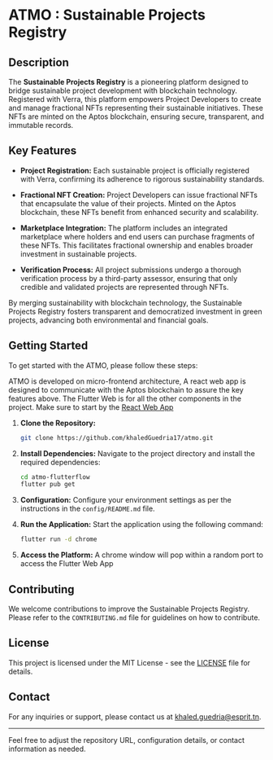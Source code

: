 # ATMO : Sustainable Projects Registry

## Description

The **Sustainable Projects Registry** is a pioneering platform designed to bridge sustainable project development with blockchain technology. Registered with Verra, this platform empowers Project Developers to create and manage fractional NFTs representing their sustainable initiatives. These NFTs are minted on the Aptos blockchain, ensuring secure, transparent, and immutable records.

## Key Features

- **Project Registration:** Each sustainable project is officially registered with Verra, confirming its adherence to rigorous sustainability standards.

- **Fractional NFT Creation:** Project Developers can issue fractional NFTs that encapsulate the value of their projects. Minted on the Aptos blockchain, these NFTs benefit from enhanced security and scalability.

- **Marketplace Integration:** The platform includes an integrated marketplace where holders and end users can purchase fragments of these NFTs. This facilitates fractional ownership and enables broader investment in sustainable projects.

- **Verification Process:** All project submissions undergo a thorough verification process by a third-party assessor, ensuring that only credible and validated projects are represented through NFTs.

By merging sustainability with blockchain technology, the Sustainable Projects Registry fosters transparent and democratized investment in green projects, advancing both environmental and financial goals.

## Getting Started

To get started with the ATMO, please follow these steps:

ATMO is developed on micro-frontend architecture, A react web app is designed to communicate with the Aptos blockchain to assure the key features above. The Flutter Web is for all the other components in the project. Make sure to start by the [React Web App](https://gitlab.com/mourad.aouini/fractured-nft-smart-contract-atmos/-/tree/reactapp?ref_type=heads)


1. **Clone the Repository:**
   ```bash
   git clone https://github.com/khaledGuedria17/atmo.git
   ```

2. **Install Dependencies:**
   Navigate to the project directory and install the required dependencies:
   ```bash
   cd atmo-flutterflow
   flutter pub get
   ```

3. **Configuration:**
   Configure your environment settings as per the instructions in the `config/README.md` file.

4. **Run the Application:**
   Start the application using the following command:
   ```bash
   flutter run -d chrome
   ```

5. **Access the Platform:**
   A chrome window will pop within a random port to access the Flutter Web App

## Contributing

We welcome contributions to improve the Sustainable Projects Registry. Please refer to the `CONTRIBUTING.md` file for guidelines on how to contribute.

## License

This project is licensed under the MIT License - see the [LICENSE](LICENSE) file for details.

## Contact

For any inquiries or support, please contact us at [khaled.guedria@esprit.tn](mailto:khaled.guedria@esprit.tn).

---

Feel free to adjust the repository URL, configuration details, or contact information as needed.
